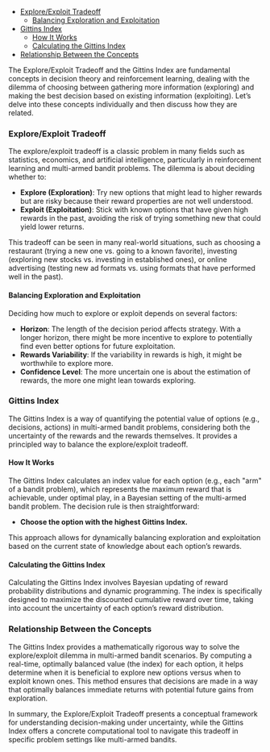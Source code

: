 - [Explore/Exploit Tradeoff](#exploreexploit-tradeoff)
  - [Balancing Exploration and Exploitation](#balancing-exploration-and-exploitation)
- [Gittins Index](#gittins-index)
  - [How It Works](#how-it-works)
  - [Calculating the Gittins Index](#calculating-the-gittins-index)
- [Relationship Between the Concepts](#relationship-between-the-concepts)

The Explore/Exploit Tradeoff and the Gittins Index are fundamental concepts in decision theory and reinforcement learning, dealing with the dilemma of choosing between gathering more information (exploring) and making the best decision based on existing information (exploiting). Let’s delve into these concepts individually and then discuss how they are related.

### Explore/Exploit Tradeoff

The explore/exploit tradeoff is a classic problem in many fields such as statistics, economics, and artificial intelligence, particularly in reinforcement learning and multi-armed bandit problems. The dilemma is about deciding whether to:

- **Explore (Exploration)**: Try new options that might lead to higher rewards but are risky because their reward properties are not well understood.
- **Exploit (Exploitation)**: Stick with known options that have given high rewards in the past, avoiding the risk of trying something new that could yield lower returns.

This tradeoff can be seen in many real-world situations, such as choosing a restaurant (trying a new one vs. going to a known favorite), investing (exploring new stocks vs. investing in established ones), or online advertising (testing new ad formats vs. using formats that have performed well in the past).

#### Balancing Exploration and Exploitation

Deciding how much to explore or exploit depends on several factors:

- **Horizon**: The length of the decision period affects strategy. With a longer horizon, there might be more incentive to explore to potentially find even better options for future exploitation.
- **Rewards Variability**: If the variability in rewards is high, it might be worthwhile to explore more.
- **Confidence Level**: The more uncertain one is about the estimation of rewards, the more one might lean towards exploring.

### Gittins Index

The Gittins Index is a way of quantifying the potential value of options (e.g., decisions, actions) in multi-armed bandit problems, considering both the uncertainty of the rewards and the rewards themselves. It provides a principled way to balance the explore/exploit tradeoff.

#### How It Works

The Gittins Index calculates an index value for each option (e.g., each "arm" of a bandit problem), which represents the maximum reward that is achievable, under optimal play, in a Bayesian setting of the multi-armed bandit problem. The decision rule is then straightforward:

- **Choose the option with the highest Gittins Index.**

This approach allows for dynamically balancing exploration and exploitation based on the current state of knowledge about each option’s rewards.

#### Calculating the Gittins Index

Calculating the Gittins Index involves Bayesian updating of reward probability distributions and dynamic programming. The index is specifically designed to maximize the discounted cumulative reward over time, taking into account the uncertainty of each option’s reward distribution.

### Relationship Between the Concepts

The Gittins Index provides a mathematically rigorous way to solve the explore/exploit dilemma in multi-armed bandit scenarios. By computing a real-time, optimally balanced value (the index) for each option, it helps determine when it is beneficial to explore new options versus when to exploit known ones. This method ensures that decisions are made in a way that optimally balances immediate returns with potential future gains from exploration.

In summary, the Explore/Exploit Tradeoff presents a conceptual framework for understanding decision-making under uncertainty, while the Gittins Index offers a concrete computational tool to navigate this tradeoff in specific problem settings like multi-armed bandits.
